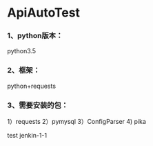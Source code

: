 # ApiAutoTest

### 1、python版本：
python3.5

### 2、框架：
python+requests


### 3、需要安装的包：
1）requests
2）pymysql
3）ConfigParser
4) pika

test jenkin-1-1



